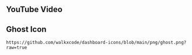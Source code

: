 ## YouTube Video

## Ghost Icon

```text
https://github.com/walkxcode/dashboard-icons/blob/main/png/ghost.png?raw=true
```

